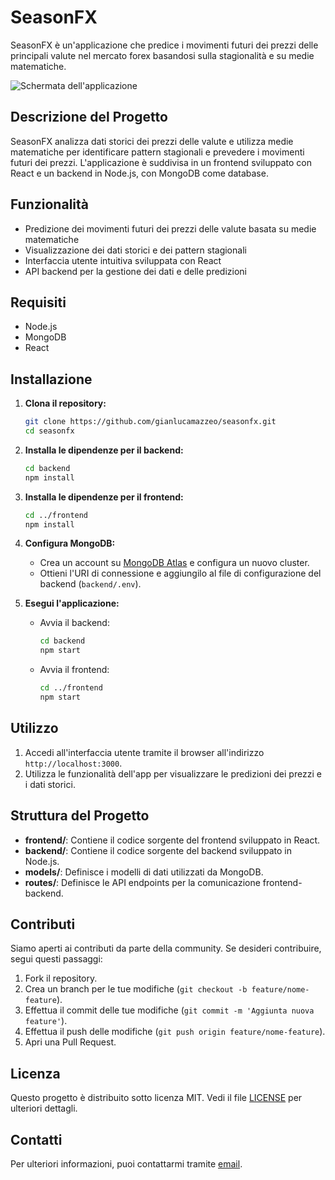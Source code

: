 # SeasonFX

SeasonFX è un'applicazione che predice i movimenti futuri dei prezzi delle principali valute nel mercato forex basandosi sulla stagionalità e su medie matematiche.

![Schermata dell'applicazione](frontend/public/images/schermata_app.png)

## Descrizione del Progetto

SeasonFX analizza dati storici dei prezzi delle valute e utilizza medie matematiche per identificare pattern stagionali e prevedere i movimenti futuri dei prezzi. L'applicazione è suddivisa in un frontend sviluppato con React e un backend in Node.js, con MongoDB come database.

## Funzionalità

- Predizione dei movimenti futuri dei prezzi delle valute basata su medie matematiche
- Visualizzazione dei dati storici e dei pattern stagionali
- Interfaccia utente intuitiva sviluppata con React
- API backend per la gestione dei dati e delle predizioni

## Requisiti

- Node.js
- MongoDB
- React

## Installazione

1. **Clona il repository:**
    ```bash
    git clone https://github.com/gianlucamazzeo/seasonfx.git
    cd seasonfx
    ```

2. **Installa le dipendenze per il backend:**
    ```bash
    cd backend
    npm install
    ```

3. **Installa le dipendenze per il frontend:**
    ```bash
    cd ../frontend
    npm install
    ```

4. **Configura MongoDB:**
    - Crea un account su [MongoDB Atlas](https://www.mongodb.com/cloud/atlas) e configura un nuovo cluster.
    - Ottieni l'URI di connessione e aggiungilo al file di configurazione del backend (`backend/.env`).

5. **Esegui l'applicazione:**

    - Avvia il backend:
        ```bash
        cd backend
        npm start
        ```

    - Avvia il frontend:
        ```bash
        cd ../frontend
        npm start
        ```

## Utilizzo

1. Accedi all'interfaccia utente tramite il browser all'indirizzo `http://localhost:3000`.
2. Utilizza le funzionalità dell'app per visualizzare le predizioni dei prezzi e i dati storici.

## Struttura del Progetto

- **frontend/**: Contiene il codice sorgente del frontend sviluppato in React.
- **backend/**: Contiene il codice sorgente del backend sviluppato in Node.js.
- **models/**: Definisce i modelli di dati utilizzati da MongoDB.
- **routes/**: Definisce le API endpoints per la comunicazione frontend-backend.

## Contributi

Siamo aperti ai contributi da parte della community. Se desideri contribuire, segui questi passaggi:

1. Fork il repository.
2. Crea un branch per le tue modifiche (`git checkout -b feature/nome-feature`).
3. Effettua il commit delle tue modifiche (`git commit -m 'Aggiunta nuova feature'`).
4. Effettua il push delle modifiche (`git push origin feature/nome-feature`).
5. Apri una Pull Request.

## Licenza

Questo progetto è distribuito sotto licenza MIT. Vedi il file [LICENSE](LICENSE) per ulteriori dettagli.

## Contatti

Per ulteriori informazioni, puoi contattarmi tramite [email](mailto:tuoindirizzoemail@example.com).


